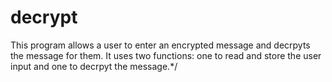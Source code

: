 # decrypt
This program allows a user to enter an encrypted message and decrpyts the message for them. It uses two functions: one to read and store the user input and one to decrpyt the message.*/
